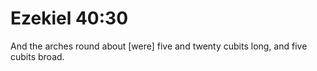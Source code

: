 # Ezekiel 40:30

And the arches round about [were] five and twenty cubits long, and five cubits broad.